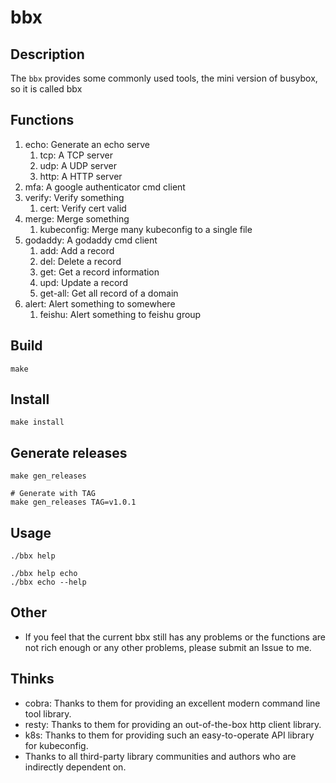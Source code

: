 # bbx

## Description
The `bbx` provides some commonly used tools, the mini version of busybox, so it is called bbx

## Functions
1. echo: Generate an echo serve
   1. tcp: A TCP server
   2. udp: A UDP server
   3. http: A HTTP server
2. mfa: A google authenticator cmd client
3. verify: Verify something
   1. cert: Verify cert valid
4. merge: Merge something
   1. kubeconfig: Merge many kubeconfig to a single file
5. godaddy: A godaddy cmd client
   1. add: Add a record
   2. del: Delete a record
   3. get: Get a record information
   4. upd: Update a record
   5. get-all: Get all record of a domain
6. alert: Alert something to somewhere
   1. feishu: Alert something to feishu group


## Build
```shell
make
```
  
## Install
```shell 
make install
```
  
## Generate releases
```shell
make gen_releases

# Generate with TAG
make gen_releases TAG=v1.0.1
```

## Usage
```shell
./bbx help

./bbx help echo
./bbx echo --help
```

## Other
- If you feel that the current bbx still has any problems or the functions are not rich enough or any other problems, please submit an Issue to me.


## Thinks
- cobra: Thanks to them for providing an excellent modern command line tool library.
- resty: Thanks to them for providing an out-of-the-box http client library.
- k8s: Thanks to them for providing such an easy-to-operate API library for kubeconfig.
- Thanks to all third-party library communities and authors who are indirectly dependent on.